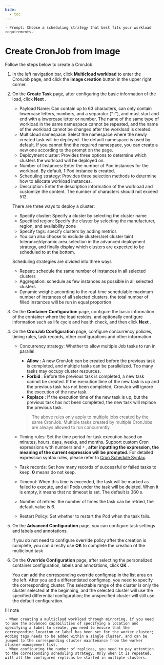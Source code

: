 ```yaml
---
hide:
  - toc
---
```

    - Prompt: Choose a scheduling strategy that best fits your workload requirements.

# Create CronJob from Image

Follow the steps below to create a CronJob.

1. In the left navigation bar, click __Multicloud workload__ to enter the CronJob page, and click the __Image creation__ button in the upper right corner.

1. On the __Create Task__ page, after configuring the basic information of the load, click __Next__ .

    - Payload Name: Can contain up to 63 characters, can only contain lowercase letters, numbers, and a separator ("-"), and must start and end with a lowercase letter or number. The name of the same type of workload in the same namespace cannot be repeated, and the name of the workload cannot be changed after the workload is created.
    - Multicloud namespace: Select the namespace where the newly created task will be deployed. The default namespace is used by default. If you cannot find the required namespace, you can create a new one according to the prompt on the page.
    - Deployment cluster: Provides three options to determine which clusters the workload will be deployed on.
    - Number of Instances: Enter the number of Pod instances for the workload. By default, 1 Pod instance is created.
    - Scheduling strategy: Provides three selection methods to determine how to allocate workload instances.
    - Description: Enter the description information of the workload and customize the content. The number of characters should not exceed 512.

    There are three ways to deploy a cluster:

    - Specify cluster: Specify a cluster by selecting the cluster name
    - Specified region: Specify the cluster by selecting the manufacturer, region, and availability zone
    - Specify tags: specify clusters by adding metrics
    - You can also choose to exclude clusters/set cluster taint tolerance/dynamic area selection in the advanced deployment strategy, and finally display which clusters are expected to be scheduled to at the bottom.

    Scheduling strategies are divided into three ways

    - Repeat: schedule the same number of instances in all selected clusters
    - Aggregation: schedule as few instances as possible in all selected clusters
    - Dynamic weight: according to the real-time schedulable maximum number of instances of all selected clusters, the total number of filled instances will be run in equal proportion

1. On the __Container Configuration__ page, configure the basic information of the container where the load resides, and optionally configure information such as life cycle and health check, and then click __Next__ .

1. On the __CronJob Configuration__ page, configure concurrency policies, timing rules, task records, other configurations and other information

    - Concurrency strategy: Whether to allow multiple Job tasks to run in parallel.

        - __Allow__ : A new CronJob can be created before the previous task is completed, and multiple tasks can be parallelized. Too many tasks may occupy cluster resources.
        - __Forbid__ : Before the previous task is completed, a new task cannot be created. If the execution time of the new task is up and the previous task has not been completed, CronJob will ignore the execution of the new task.
        - __Replace__ : If the execution time of the new task is up, but the previous task has not been completed, the new task will replace the previous task.

        > The above rules only apply to multiple jobs created by the same CronJob. Multiple tasks created by multiple CronJobs are always allowed to run concurrently.

    - Timing rules: Set the time period for task execution based on minutes, hours, days, weeks, and months. Support custom Cron expressions with numbers and `*` , **after inputting the expression, the meaning of the current expression will be prompted**. For detailed expression syntax rules, please refer to [Cron Schedule Syntax](https://kubernetes.io/docs/concepts/workloads/controllers/cron-jobs/#cron-schedule-syntax).

    - Task records: Set how many records of successful or failed tasks to keep. __0__ means do not keep.

    - Timeout: When this time is exceeded, the task will be marked as failed to execute, and all Pods under the task will be deleted. When it is empty, it means that no timeout is set. The default is 360 s.

    - Number of retries: the number of times the task can be retried, the default value is 6.

    - Restart Policy: Set whether to restart the Pod when the task fails.

1. On the __Advanced Configuration__ page, you can configure task settings and labels and annotations.


    If you do not need to configure override policy after the creation is complete, you can directly use __OK__ to complete the creation of the multicloud task

1. On the __Override Configuration__ page, after selecting the personalized container configuration, labels and annotations, click __OK__ .

    You can add the corresponding override configmap in the list area on the left. After you add a differentiated configmap, you need to specify the corresponding cluster.
    The selectable range of the cluster is only the cluster selected at the beginning, and the selected cluster will use the specified differential configuration; the unspecified cluster will still use the default configuration.

!!! note

    - When creating a multicloud workload through mirroring, if you need to use the advanced capabilities of specifying a location and specifying a label to create, you need to ensure that the corresponding location or label has been set for the worker cluster;
    Adding tags needs to be added within a single cluster, and can be jumped to the corresponding cluster maintenance from the worker cluster management list.
    - When configuring the number of replicas, you need to pay attention to the corresponding scheduling strategy. Only when it is repeated, will all the configured replicas be started in multiple clusters.
